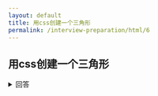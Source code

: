 ```yaml
---
layout: default
title: 用css创建一个三角形
permalink: /interview-preparation/html/6
---
```


## 用css创建一个三角形
<details markdown="1">

<summary markdown="span">回答</summary>





</details>
